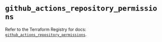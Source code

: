 # `github_actions_repository_permissions`

Refer to the Terraform Registry for docs: [`github_actions_repository_permissions`](https://registry.terraform.io/providers/integrations/github/6.2.1/docs/resources/actions_repository_permissions).
